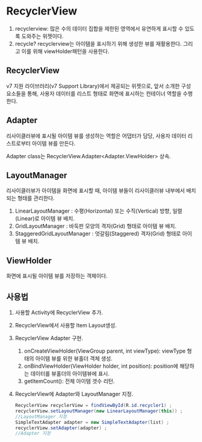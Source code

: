 # RecyclerView

1. recyclerview: 많은 수의 데이터 집합을 제한된 영역에서 유연하게 표시할 수 있도록 도와주는 위젯이다.
2. recycle? recyclerview는 아이템을 표시하기 위해 생성한 뷰를 재활용한다. 그리고 이를 위해 viewHolder패턴을 사용한다.



## RecyclerView

 v7 지원 라이브러리(v7 Support Library)에서 제공되는 위젯으로, 앞서 소개한 구성 요소들을 통해, 사용자 데이터를 리스트 형태로 화면에 표시하는 컨테이너 역할을 수행한다.

## Adapter

리사이클러뷰에 표시될 아이템 뷰를 생성하는 역할은 어댑터가 담당, 사용자 데이터 리스트로부터 아이템 뷰를 만든다.

Adapter class는 RecyclerView.Adapter<Adapter.ViewHolder> 상속.

## LayoutManager

리사이클러뷰가 아이템을 화면에 표시할 때, 아이템 뷰들이 리사이클러뷰 내부에서 배치되는 형태를 관리한다.

1. LinearLayoutManager : 수평(Horizontal) 또는 수직(Vertical) 방향, 일렬(Linear)로 아이템 뷰 배치.
2. GridLayoutManager : 바둑판 모양의 격자(Grid) 형태로 아이템 뷰 배치.
3. StaggeredGridLayoutManager : 엇갈림(Staggered) 격자(Grid) 형태로 아이템 뷰 배치.

## ViewHolder

화면에 표시될 아이템 뷰를 저장하는 객체이다.



## 사용법

1. 사용할 Activity에 RecyclerView 추가.

2. RecyclerView에서 사용할 Item Layout생성.

3. RecyclerView Adapter 구현.

   1. onCreateViewHolder(ViewGroup parent, int viewType): viewType 형태의 아이템 뷰를 위한 뷰홀더 객체 생성.
   2. onBindViewHolder(ViewHolder holder, int position): position에 해당하는 데이터를 뷰홀더의 아이템뷰에 표시.
   3. getItemCount(): 전체 아이템 갯수 리턴.

4. RecyclerView에 Adapter와 LayoutManager 지정.

   ```java
   RecyclerView recyclerView = findViewById(R.id.recycler1) ;
   recyclerView.setLayoutManager(new LinearLayoutManager(this)) ;
   //LayoutManager 지정
   SimpleTextAdapter adapter = new SimpleTextAdapter(list) ;
   recyclerView.setAdapter(adapter) ;
   //Adapter 지정
   ```